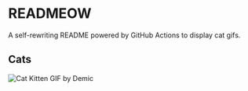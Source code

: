 # READMEOW

A self-rewriting README powered by GitHub Actions to display cat gifs.

## Cats

![Cat Kitten GIF by Demic](https://media0.giphy.com/media/v1.Y2lkPTlhY2QwMmRhejY1NWIyZ28zYXV6bXNzM29xajgzaGEwZWNxZzRrZTRiODEyZnR1MSZlcD12MV9naWZzX3NlYXJjaCZjdD1n/3oriO0OEd9QIDdllqo/200.gif)
